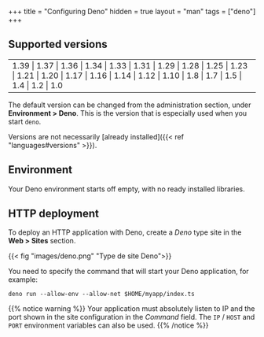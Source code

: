 +++
title = "Configuring Deno"
hidden = true
layout = "man"
tags = ["deno"]
+++

## Supported versions

||
|---|
| 1.39 \| 1.37 \| 1.36  \| 1.34 \| 1.33 \| 1.31 \| 1.29 \| 1.28 \| 1.25 \| 1.23 \|  1.21 \| 1.20 \| 1.17 \| 1.16 \| 1.14 \| 1.12 \| 1.10 \| 1.8 \| 1.7 \| 1.5 \| 1.4 \| 1.2 \| 1.0 |

The default version can be changed from the administration section, under **Environment > Deno**. This is the version that is especially used when you start `deno`.

Versions are not necessarily [already installed]({{< ref "languages#versions" >}}).

## Environment

Your Deno environment starts off empty, with no ready installed libraries.

## HTTP deployment

To deploy an HTTP application with Deno, create a *Deno* type site in the **Web > Sites** section. 

{{< fig "images/deno.png" "Type de site Deno">}}

You need to specify the command that will start your Deno application, for example:

```
deno run --allow-env --allow-net $HOME/myapp/index.ts
```

{{% notice warning %}}
Your application must absolutely listen to IP and the port shown in the site configuration in the *Command* field. The `IP` / `HOST` and `PORT` environment variables can also be used.
{{% /notice %}}
